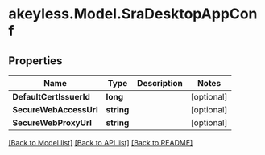 # akeyless.Model.SraDesktopAppConf

## Properties

Name | Type | Description | Notes
------------ | ------------- | ------------- | -------------
**DefaultCertIssuerId** | **long** |  | [optional] 
**SecureWebAccessUrl** | **string** |  | [optional] 
**SecureWebProxyUrl** | **string** |  | [optional] 

[[Back to Model list]](../README.md#documentation-for-models) [[Back to API list]](../README.md#documentation-for-api-endpoints) [[Back to README]](../README.md)

